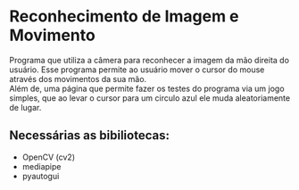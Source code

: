 # Reconhecimento de Imagem e Movimento
Programa que utiliza a câmera para reconhecer a imagem da mão direita do usuário. Esse programa permite ao usuário mover o cursor do mouse através dos movimentos da sua mão.  
Além de, uma página que permite fazer os testes do programa via um jogo simples, que ao levar o cursor para um circulo azul ele muda aleatoriamente de lugar.

## Necessárias as bibiliotecas:

* OpenCV (cv2)
* mediapipe
* pyautogui
